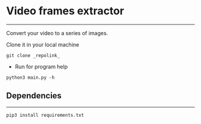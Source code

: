 # Video frames extractor
---
Convert your video to a series of images.

Clone it in your local machine
```
git clone _repolink_
```
* Run for program help
```
python3 main.py -h
```

## Dependencies
---

```
pip3 install requirements.txt
```
